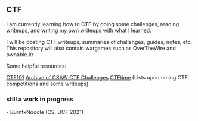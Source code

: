 ## CTF
I am currently learning how to CTF by doing some challenges, reading writeups,
and writing my own writeups with what I learned.

I will be posting CTF writeups, summaries of challenges, guides, notes, etc.
This repository will also contain wargames such as OverTheWire and pwnable.kr

Some helpful resources:

[CTF101](https://ctf101.org/)
[Archive of CSAW CTF Challenges](https://365.csaw.io/)
[CTFtime](https://ctftime.org/) (Lists upcomming CTF competitions and some writeups)

### still a work in progress

\- BurntxNoodle (CS, UCF 2021)
